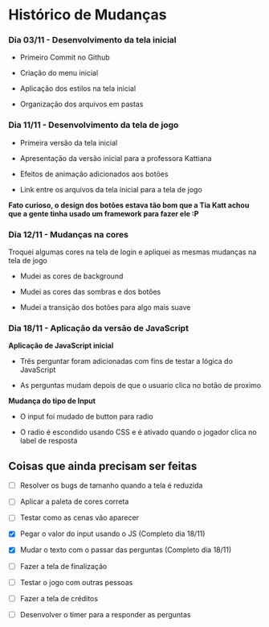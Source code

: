 # **Histórico de Mudanças**

### **Dia 03/11 - Desenvolvimento da tela inicial**

- Primeiro Commit no Github

- Criação do menu inicial

- Aplicação dos estilos na tela inicial

- Organização dos arquivos em pastas

### **Dia 11/11 - Desenvolvimento da tela de jogo**

- Primeira versão da tela inicial

- Apresentação da versão inicial para a professora Kattiana

- Efeitos de animação adicionados aos botões

- Link entre os arquivos da tela inicial para a tela de jogo

**Fato curioso, o design dos botões estava tão bom que a Tia Katt achou que a gente tinha usado um framework para fazer ele :P**

### **Dia 12/11 - Mudanças na cores**

Troquei algumas cores na tela de login e apliquei as mesmas mudanças na tela de jogo

- Mudei as cores de background

- Mudei as cores das sombras e dos botões

- Mudei a transição dos botões para algo mais suave

### **Dia 18/11 - Aplicação da versão de JavaScript**

**Aplicação de JavaScript inicial**
- Três perguntar foram adicionadas com fins de testar a lógica do JavaScript

- As perguntas mudam depois de que o usuario clica no botão de proximo

**Mudança do tipo de Input**
- O input foi mudado de button para radio

- O radio é escondido usando CSS e é ativado quando o jogador clica no label de resposta 

## **Coisas que ainda precisam ser feitas**

- [ ] Resolver os bugs de tamanho quando a tela é reduzida

- [ ] Aplicar a paleta de cores correta

- [ ] Testar como as cenas vão aparecer

- [x] Pegar o valor do input usando o JS (Completo dia 18/11)

- [x] Mudar o texto com o passar das perguntas (Completo dia 18/11)

- [ ] Fazer a tela de finalização

- [ ] Testar o jogo com outras pessoas

- [ ] Fazer a tela de créditos

- [ ] Desenvolver o timer para a responder as perguntas